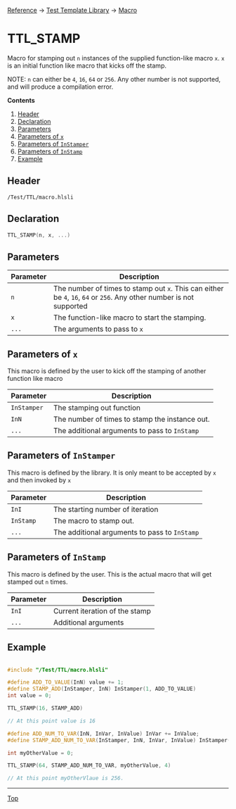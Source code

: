 [Reference](../../ShaderTestFramework.md) -> [Test Template Library](../TTL.md) -> [Macro](./MacroHeader.md)

# TTL_STAMP

Macro for stamping out `n` instances of the supplied function-like macro `x`. `x` is an initial function like macro that kicks off the stamp.

NOTE: `n` can either be `4`, `16`, `64` or `256`. Any other number is not supported, and will produce a compilation error. 

**Contents**
1. [Header](#header)
2. [Declaration](#declaration)
3. [Parameters](#parameters)
4. [Parameters of `x`](#parameters-of-x)
5. [Parameters of `InStamper`](#parameters-of-instamper)
6. [Parameters of `InStamp`](#parameters-of-instamp)
7. [Example](#example)

## Header

`/Test/TTL/macro.hlsli`

## Declaration

```c++
TTL_STAMP(n, x, ...)
```

## Parameters

| Parameter | Description |
|-----------|-------------|
| `n`       | The number of times to stamp out `x`. This can either be `4`, `16`, `64` or `256`. Any other number is not supported |
| `x`       | The function-like macro to start the stamping. |
| `...`     | The arguments to pass to `x` |

## Parameters of `x`

This macro is defined by the user to kick off the stamping of another function like macro

| Parameter | Description |
|-----------|-------------|
| `InStamper` | The stamping out function |
| `InN`       | The number of times to stamp the instance out. |
| `...` | The additional arguments to pass to `InStamp` |

## Parameters of `InStamper`

This macro is defined by the library. It is only meant to be accepted by `x` and then invoked by `x`

| Parameter | Description |
|-----------|-------------|
| `InI`     | The starting number of iteration |
| `InStamp` | The macro to stamp out. |
| `...` | The additional arguments to pass to `InStamp` |

## Parameters of `InStamp`

This macro is defined by the user. This is the actual macro that will get stamped out `n` times.

| Parameter | Description |
|-----------|-------------|
| `InI`     | Current iteration of the stamp |
| `...`     | Additional arguments |

## Example

```c++

#include "/Test/TTL/macro.hlsli"

#define ADD_TO_VALUE(InN) value += 1;
#define STAMP_ADD(InStamper, InN) InStamper(1, ADD_TO_VALUE)
int value = 0;

TTL_STAMP(16, STAMP_ADD)

// At this point value is 16

#define ADD_NUM_TO_VAR(InN, InVar, InValue) InVar += InValue;
#define STAMP_ADD_NUM_TO_VAR(InStamper, InN, InVar, InValue) InStamper(1, ADD_NUM_TO_VAR, InVar, InValue)

int myOtherValue = 0;

TTL_STAMP(64, STAMP_ADD_NUM_TO_VAR, myOtherValue, 4)

// At this point myOtherVlaue is 256.

```
---

[Top](#ttl_stamp)